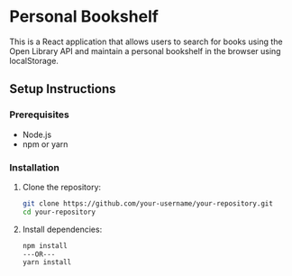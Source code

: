# Personal Bookshelf

This is a React application that allows users to search for books using the Open Library API and maintain a personal bookshelf in the browser using localStorage.

## Setup Instructions

### Prerequisites

- Node.js
- npm or yarn

### Installation

1. Clone the repository:
   ```sh
   git clone https://github.com/your-username/your-repository.git
   cd your-repository
2. Install dependencies:
   ```sh
   npm install
   ---OR---
   yarn install
